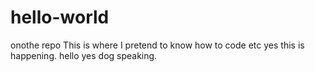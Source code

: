 # hello-world
onothe repo
This is where I pretend to know how to code etc yes this is happening. hello yes dog speaking.
